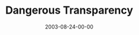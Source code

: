 ---
layout: message
category: message
series: "Dangerous Conversations"
title: "Dangerous Transparency"
date: 2003-08-24-00-00
message_id: 209
audio: "http://s3.amazonaws.com/crossroads-media/media/legacy/mp3/DC_02_08-24-03_Dangerous_Transparency.mp3"
audio-duration: "35:13"
flag: "N"
---